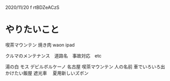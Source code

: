 2020/11/20 f
rtBDZeACzS


# やりたいこと
喫茶マウンテン
焼き肉
waon
ipad


クルマのメンテナンス　道路名　事故対応　etc

湯の白 モス デビルボルケーノ
名古屋 喫茶マウンテン 
人の名前 車でいろいろ出かけたい飯屋 遮光車　
夏用新しいズボン

